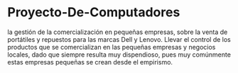 # Proyecto-De-Computadores
 la gestión de la comercialización en pequeñas empresas, sobre la venta de portátiles y repuestos para las marcas Dell y Lenovo. Llevar el control de los productos que se comercializan en las pequeñas empresas y negocios locales, dado que siempre resulta muy dispendioso, pues muy comúnmente estas empresas pequeñas se crean desde el empirismo. 
